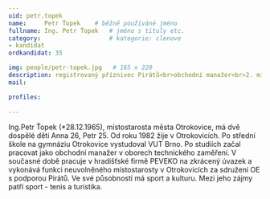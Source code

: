 ```yaml
---
uid: petr.topek
name:     Petr Ťopek  	# běžně používáné jméno
fullname: Ing. Petr Ťopek  	# jméno s tituly etc.
category:                   # kategorie: clenove
- kandidat
ordkandidat: 35

img: people/petr-topek.jpg   # 165 x 220
description: registrovaný příznivec Pirátů<br>obchodní manažer<br>2. místostarosta Otrokovic<br>Otrokovice # kratký popis, max 160 znaků
mail:

profiles:
  
---
```


Ing.Petr Ťopek (*28.12.1965), místostarosta města Otrokovice, má dvě dospělé děti Anna 26, Petr 25.
Od roku 1982 žije v Otrokovicích.
Po střední škole na gymnáziu Otrokovice vystudoval VUT Brno. Po studiích začal pracovat jako obchodní manažer v oborech technického zaměření. V současné době pracuje v hradišťské firmě PEVEKO na zkrácený úvazek a vykonává funkci neuvolněného místostarosty v Otrokovicích za sdružení OE s podporou Pirátů. Ve své působnosti má sport a kulturu.
Mezi jeho zájmy patří sport - tenis a turistika.
